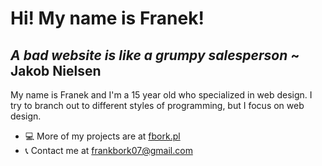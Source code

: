 # Hi! My name is Franek!

## *A bad website is like a grumpy salesperson* ~ Jakob Nielsen


My name is Franek and I'm a 15 year old who specialized in web design.
I try to branch out to different styles of programming, but I focus on web design.

* 💻 More of my projects are at [fbork.pl](https://fbork.zsti.me/fbork.pl)
* 📞 Contact me at frankbork07@gmail.com

